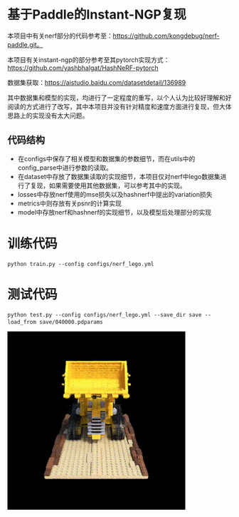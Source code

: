 # 基于Paddle的Instant-NGP复现

本项目中有关nerf部分的代码参考至：https://github.com/kongdebug/nerf-paddle.git。

本项目有关instant-ngp的部分参考至其pytorch实现方式：https://github.com/yashbhalgat/HashNeRF-pytorch

数据集获取：https://aistudio.baidu.com/datasetdetail/136989

其中数据集和模型的实现，均进行了一定程度的重写，以个人认为比较好理解和好阅读的方式进行了改写，其中本项目并没有针对精度和速度方面进行复现，但大体思路上的实现没有太大问题。

## 代码结构

* 在configs中保存了相关模型和数据集的参数细节，而在utils中的config_parse中进行参数的读取。
* 在dataset中存放了数据集读取的实现细节，本项目仅对nerf中lego数据集进行了复现，如果需要使用其他数据集，可以参考其中的实现。
* losses中存放nerf使用的mse损失以及hashnerf中提出的variation损失
* metrics中则存放有关psnr的计算实现
* model中存放nerf和hashnerf的实现细节，以及模型后处理部分的实现

# 训练代码

```
python train.py --config configs/nerf_lego.yml
```

# 测试代码

```
python test.py --config configs/nerf_lego.yml --save_dir save --load_from save/040000.pdparams
```

![](save/onehours_nerf.gif)

